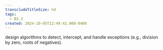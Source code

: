 ```yaml
---
transcludeTitleSize: h4
tags:
  - B3.3
created: 2024-10-05T12:49:42.000-0400
---
```

design algorithms to detect, intercept, and handle exceptions (e.g., division by zero, roots of negatives).